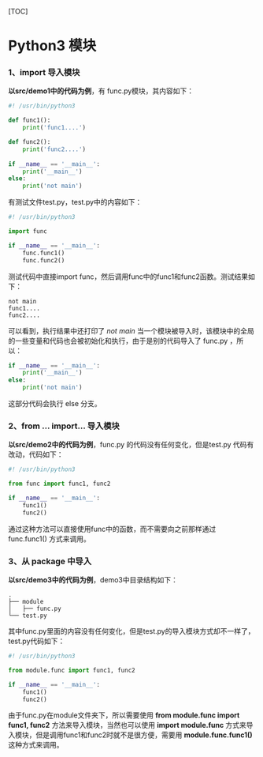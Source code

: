 [TOC]

# Python3 模块

### 1、import 导入模块

**以src/demo1中的代码为例**，有 func.py模块，其内容如下：

```python
#! /usr/bin/python3

def func1():
	print('func1....')

def func2():
	print('func2....')
	
if __name__ == '__main__':
	print('__main__')
else:
	print('not main')
```

有测试文件test.py，test.py中的内容如下：

```python
#! /usr/bin/python3

import func

if __name__ == '__main__':
	func.func1()
	func.func2()
```

测试代码中直接import func，然后调用func中的func1和func2函数。测试结果如下：

```
not main
func1....
func2....
```

可以看到，执行结果中还打印了 *not main*  当一个模块被导入时，该模块中的全局的一些变量和代码也会被初始化和执行，由于是别的代码导入了 func.py ，所以：

```python
if __name__ == '__main__':
	print('__main__')
else:
	print('not main')
```

这部分代码会执行 else 分支。

### 2、from ... import... 导入模块

**以src/demo2中的代码为例**，func.py 的代码没有任何变化，但是test.py 代码有改动，代码如下：

```python
#! /usr/bin/python3

from func import func1, func2

if __name__ == '__main__':
	func1()
	func2()
```

通过这种方法可以直接使用func中的函数，而不需要向之前那样通过 func.func1() 方式来调用。

### 3、从 package 中导入

**以src/demo3中的代码为例**，demo3中目录结构如下：

```shell
.
├── module
│   ├── func.py
└── test.py

```

其中func.py里面的内容没有任何变化，但是test.py的导入模块方式却不一样了，test.py代码如下：

```python
#! /usr/bin/python3

from module.func import func1, func2

if __name__ == '__main__':
	func1()
	func2()
```

由于func.py在module文件夹下，所以需要使用 **from module.func import func1, func2** 方法来导入模块，当然也可以使用 **import module.func** 方式来导入模块，但是调用func1和func2时就不是很方便，需要用 **module.func.func1()** 这种方式来调用。